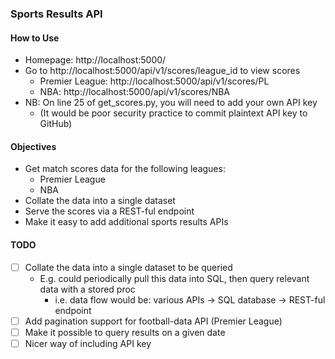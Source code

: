 ### Sports Results API

#### How to Use
- Homepage: http://localhost:5000/
- Go to http://localhost:5000/api/v1/scores/league_id to view scores
    - Premier League: http://localhost:5000/api/v1/scores/PL
    - NBA: http://localhost:5000/api/v1/scores/NBA
- NB: On line 25 of get_scores.py, you will need to add your own API key
    - (It would be poor security practice to commit plaintext API key to GitHub)

#### Objectives
- Get match scores data for the following leagues:
    - Premier League
    - NBA
- Collate the data into a single dataset
- Serve the scores via a REST-ful endpoint
- Make it easy to add additional sports results APIs

#### TODO
- [ ] Collate the data into a single dataset to be queried
    - E.g. could periodically pull this data into SQL, then query relevant data with a stored proc
        - i.e. data flow would be: various APIs -> SQL database -> REST-ful endpoint
- [ ] Add pagination support for football-data API (Premier League)
- [ ] Make it possible to query results on a given date
- [ ] Nicer way of including API key
